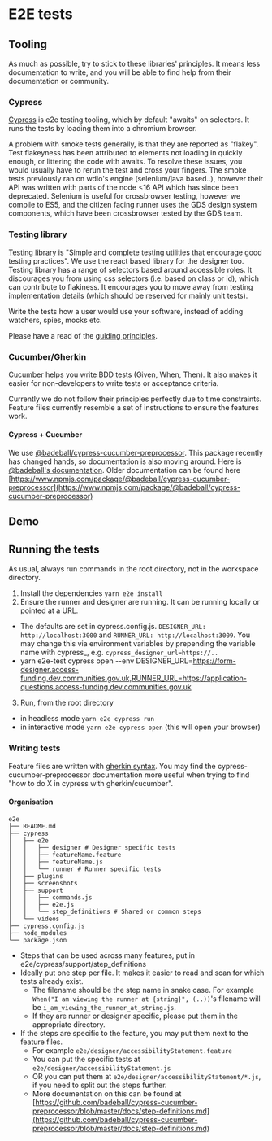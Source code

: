 # E2E tests

## Tooling

As much as possible, try to stick to these libraries' principles. It means less documentation to write, and you will be able to find help from their documentation or community.

### Cypress
[Cypress](https://cypress.io) is e2e testing tooling, which by default "awaits" on selectors. It runs the tests by loading them into a chromium browser. 

A problem with smoke tests generally, is that they are reported as "flakey". Test flakeyness has been attributed to elements not loading in quickly enough, or littering the code with awaits. To resolve these issues, you would usually have to rerun the test and cross your fingers. 
The smoke tests  previously ran on wdio's engine (selenium/java based..), however their API was written with parts of the node <16 API which has since been deprecated. Selenium is useful for crossbrowser testing, however we compile to ES5, and the citizen facing runner uses the GDS design system components, which have been crossbrowser tested by the GDS team. 

### Testing library
[Testing library](https://testing-library.com) is "Simple and complete testing utilities that encourage good testing practices". We use the react based library for the designer too. Testing library has a range of selectors based around accessible roles. It discourages you from using css selectors (i.e. based on class or id), which can contribute to flakiness. It encourages you to move away from testing implementation details (which should be reserved for mainly unit tests). 

Write the tests how a user would use your software, instead of adding watchers, spies, mocks etc. 

Please have a read of the [guiding principles](https://testing-library.com/docs/guiding-principles). 

### Cucumber/Gherkin
[Cucumber](https://cucumber.io) helps you write BDD tests (Given, When, Then). It also makes it easier for non-developers to write tests or acceptance criteria.

Currently we do not follow their principles perfectly due to time constraints. Feature files currently resemble a set of instructions to ensure the features work.  

#### Cypress + Cucumber
We use [@badeball/cypress-cucumber-preprocessor](https://www.npmjs.com/package/@badeball/cypress-cucumber-preprocessor). 
This package recently has changed hands, so documentation is also moving around. Here is [@badeball's documentation](https://github.com/badeball/cypress-cucumber-preprocessor/blob/HEAD/docs/readme.md).
Older documentation can be found here [https://www.npmjs.com/package/@badeball/cypress-cucumber-preprocessor](https://www.npmjs.com/package/@badeball/cypress-cucumber-preprocessor)

## Demo

## Running the tests
As usual, always run commands in the root directory, not in the workspace directory.

1. Install the dependencies `yarn e2e install`
2. Ensure the runner and designer are running. It can be running locally or pointed at a URL.
  - The defaults are set in cypress.config.js. `DESIGNER_URL: http://localhost:3000` and `RUNNER_URL: http://localhost:3009`. You may change this via environment variables by prepending the variable name with cypress_, e.g. `cypress_designer_url=https://..`
  - yarn e2e-test cypress open --env DESIGNER_URL=https://form-designer.access-funding.dev.communities.gov.uk,RUNNER_URL=https://application-questions.access-funding.dev.communities.gov.uk
3. Run, from the root directory
  - in headless mode `yarn e2e cypress run`
  - in interactive mode `yarn e2e cypress open` (this will open your browser)

### Writing tests
Feature files are written with [gherkin syntax](https://cucumber.io/docs/gherkin/reference/). You may find the cypress-cucumber-preprocessor documentation more useful when trying to find "how to do X in cypress with gherkin/cucumber".

#### Organisation

```
e2e
├── README.md
├── cypress
│   ├── e2e 
│   │   ├── designer # Designer specific tests 
│   │   ├── featureName.feature 
│   │   ├── featureName.js
│   │   └── runner # Runner specific tests
│   ├── plugins
│   ├── screenshots
│   ├── support
│   │   ├── commands.js
│   │   ├── e2e.js
│   │   └── step_definitions # Shared or common steps
│   └── videos
├── cypress.config.js
├── node_modules
└── package.json
```

- Steps that can be used across many features, put in e2e/cypress/support/step_definitions
- Ideally put one step per file. It makes it easier to read and scan for which tests already exist.
  - The filename should be the step name in snake case. For example `When("I am viewing the runner at {string}", (..))`'s filename will be `i_am_viewing_the_runner_at_string.js`.
  - If they are runner or designer specific, please put them in the appropriate directory.
- If the steps are specific to the feature, you may put them next to the feature files.
  - For example `e2e/designer/accessibilityStatement.feature`
  - You can put the specific tests at `e2e/designer/accessibilityStatement.js`
  - OR you can put them at `e2e/designer/accessibilityStatement/*.js`, if you need to split out the steps further. 
  - More documentation on this can be found at [https://github.com/badeball/cypress-cucumber-preprocessor/blob/master/docs/step-definitions.md](https://github.com/badeball/cypress-cucumber-preprocessor/blob/master/docs/step-definitions.md)
  
